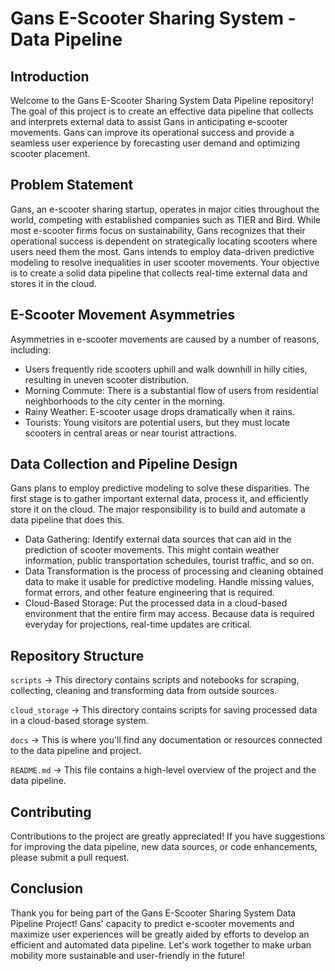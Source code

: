 # Gans E-Scooter Sharing System - Data Pipeline
## Introduction
Welcome to the Gans E-Scooter Sharing System Data Pipeline repository!
The goal of this project is to create an effective data pipeline that collects and interprets external data to assist Gans in anticipating e-scooter movements.
Gans can improve its operational success and provide a seamless user experience by forecasting user demand and optimizing scooter placement.

## Problem Statement
Gans, an e-scooter sharing startup, operates in major cities throughout the world, competing with established companies such as TIER and Bird.
While most e-scooter firms focus on sustainability, Gans recognizes that their operational success is dependent on strategically locating scooters where users need them the most.
Gans intends to employ data-driven predictive modeling to resolve inequalities in user scooter movements.
Your objective is to create a solid data pipeline that collects real-time external data and stores it in the cloud.

## E-Scooter Movement Asymmetries
Asymmetries in e-scooter movements are caused by a number of reasons, including:

- Users frequently ride scooters uphill and walk downhill in hilly cities, resulting in uneven scooter distribution.
- Morning Commute: There is a substantial flow of users from residential neighborhoods to the city center in the morning.
- Rainy Weather: E-scooter usage drops dramatically when it rains.
- Tourists: Young visitors are potential users, but they must locate scooters in central areas or near tourist attractions.

## Data Collection and Pipeline Design
Gans plans to employ predictive modeling to solve these disparities.
The first stage is to gather important external data, process it, and efficiently store it on the cloud.
The major responsibility is to build and automate a data pipeline that does this.

- Data Gathering: Identify external data sources that can aid in the prediction of scooter movements. This might contain weather information, public transportation schedules, tourist traffic, and so on.
- Data Transformation is the process of processing and cleaning obtained data to make it usable for predictive modeling. Handle missing values, format errors, and other feature engineering that is required.
- Cloud-Based Storage: Put the processed data in a cloud-based environment that the entire firm may access. Because data is required everyday for projections, real-time updates are critical.

## Repository Structure
`scripts` -> This directory contains scripts and notebooks for scraping, collecting, cleaning and transforming data from outside sources.

`cloud_storage` -> This directory contains scripts for saving processed data in a cloud-based storage system.

`docs` -> This is where you'll find any documentation or resources connected to the data pipeline and project.

`README.md` -> This file contains a high-level overview of the project and the data pipeline.

## Contributing
Contributions to the project are greatly appreciated! If you have suggestions for improving the data pipeline, new data sources, or code enhancements, please submit a pull request.

## Conclusion
Thank you for being part of the Gans E-Scooter Sharing System Data Pipeline Project!
Gans' capacity to predict e-scooter movements and maximize user experiences will be greatly aided by efforts to develop an efficient and automated data pipeline.
Let's work together to make urban mobility more sustainable and user-friendly in the future!
